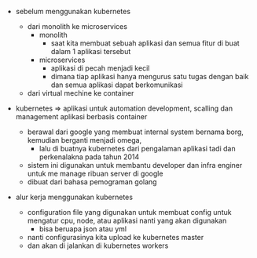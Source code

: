 - sebelum menggunakan kubernetes
    - dari monolith ke microservices
        - monolith
            - saat kita membuat sebuah aplikasi dan semua fitur di buat dalam 1 aplikasi tersebut
        - microservices
            - aplikasi di pecah menjadi kecil
            - dimana tiap aplikasi hanya mengurus satu tugas dengan baik dan semua aplikasi dapat berkomunikasi
    - dari virtual mechine ke container

- kubernetes => aplikasi untuk automation development, scalling dan management aplikasi berbasis container
    - berawal dari google yang membuat internal system bernama borg, kemudian berganti menjadi omega, 
        - lalu di buatnya kubernetes dari pengalaman aplikasi tadi dan perkenalakna pada tahun 2014
    - sistem ini digunakan untuk membantu developer dan infra enginer untuk me manage ribuan server di google
    - dibuat dari bahasa pemograman golang

- alur kerja menggunakan kubernetes
    - configuration file yang digunakan untuk membuat config untuk mengatur cpu, node, atau aplikasi nanti yang akan digunakan
        - bisa beruapa json atau yml
    - nanti configurasinya kita upload ke kubernetes master
    - dan akan di jalankan di kubernetes workers

